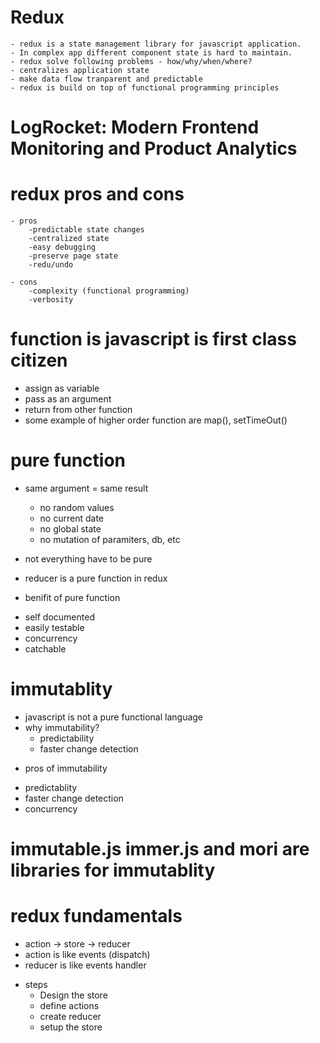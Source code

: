 # Redux

    - redux is a state management library for javascript application.
    - In complex app different component state is hard to maintain.
    - redux solve following problems - how/why/when/where?
    - centralizes application state
    - make data flow tranparent and predictable
    - redux is build on top of functional programming principles

# LogRocket: Modern Frontend Monitoring and Product Analytics

# redux pros and cons

    - pros
        -predictable state changes
        -centralized state
        -easy debugging
        -preserve page state
        -redu/undo

    - cons
        -complexity (functional programming)
        -verbosity

# function is javascript is first class citizen

- assign as variable
- pass as an argument
- return from other function
- some example of higher order function are map(), setTimeOut()

# pure function

- same argument = same result

  - no random values
  - no current date
  - no global state
  - no mutation of paramiters, db, etc

- not everything have to be pure
- reducer is a pure function in redux

* benifit of pure function

- self documented
- easily testable
- concurrency
- catchable

# immutablity

- javascript is not a pure functional language
- why immutability?
  - predictability
  - faster change detection

* pros of immutability

- predictablity
- faster change detection
- concurrency

# immutable.js immer.js and mori are libraries for immutablity

# redux fundamentals

- action -> store -> reducer
- action is like events (dispatch)
- reducer is like events handler

* steps
  - Design the store
  - define actions
  - create reducer
  - setup the store
